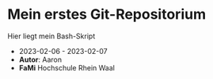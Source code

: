 # Mein erstes Git-Repositorium
Hier liegt mein Bash-Skript

- 2023-02-06 - 2023-02-07
- **Autor**: Aaron
- **FaMi** Hochschule Rhein Waal 
